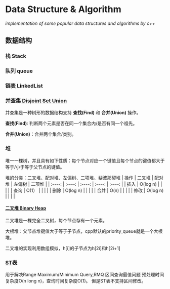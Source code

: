 # Data Structure & Algorithm 
*implementation of some popular data structures and algorithms by c++*

## 数据结构
### 栈 Stack

### 队列 queue

### 链表 LinkedList

### [并查集 Disjoint Set Union](./data_structure/DisjointSetUnion.cpp)
并查集是一种树形的数据结构支持 **查找(Find)** 和 **合并(Union)** 操作。 

**查找(Find)**: 判断两个元素是否在同一个集合内/是否有同一个祖先。

**合并(Union)**：合并两个集合/类别。

### 堆
堆一一棵树，并且具有如下性质：每个节点对应一个键值且每个节点的键值都大于等于/小于等于父节点的键值。

堆的分类：二叉堆、配对堆、左偏树、二项堆、斐波那契堆
| 操作 | 二叉堆 | 配对堆 | 左偏树 | 二项堆 |
| :----: | :----: | :----: | :----: | :----: |
| 插入 | O(log n) | | | |
| 查询 | O(1） | | | |
| 删除 | O(log n) | | | |
| 合并 | O(n) | | | |
| 修改 | O(log n) | | | |

#### [二叉堆 Binary Heap](./data_structure/BinaryHeap.cpp)
二叉堆是一棵完全二叉树，每个节点存有一个元素。

大根堆：父节点堆键值大于等于子节点，cpp默认的priority_queue就是一个大根堆。

二叉堆的实现利用数组模拟，h[i]的子节点为h[2i]和h[2i+1]

### [ST表](./data_structure/STTable.cpp)
用于解决Range Maximum/Minimum Query,RMQ 区间查询最值问题
预处理时间复杂度O(n long n)，查询时间复杂度O(1)。
但是ST表不支持区间修改。

